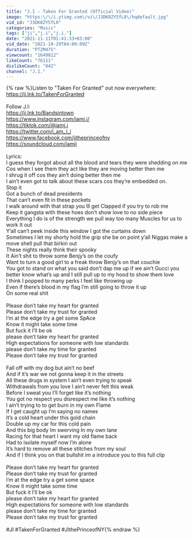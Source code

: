 ```yaml
---
title: "J.I - Taken For Granted (Official Video)"
image: "https:\/\/i.ytimg.com\/vi\/J3DK8ZY5fL0\/hqdefault.jpg"
vid_id: "J3DK8ZY5fL0"
categories: "Music"
tags: ["ji","j.i","j.i."]
date: "2021-11-11T01:41:33+03:00"
vid_date: "2021-10-29T04:00:09Z"
duration: "PT2M47S"
viewcount: "1649812"
likeCount: "76111"
dislikeCount: "842"
channel: "J.I."
---
```

{% raw %}Listen to &quot;Taken For Granted&quot; out now everywhere: <a rel="nofollow" target="blank" href="https://ji.lnk.to/TakenForGranted">https://ji.lnk.to/TakenForGranted</a><br /><br />Follow J.I:<br /><a rel="nofollow" target="blank" href="https://ji.lnk.to/Bandsintown">https://ji.lnk.to/Bandsintown</a><br /><a rel="nofollow" target="blank" href="https://www.instagram.com/iamj.i/">https://www.instagram.com/iamj.i/</a><br /><a rel="nofollow" target="blank" href="https://tiktok.com/@iamj.i">https://tiktok.com/@iamj.i</a><br /><a rel="nofollow" target="blank" href="https://twitter.com/i_am_j_i">https://twitter.com/i_am_j_i</a><br /><a rel="nofollow" target="blank" href="https://www.facebook.com/jitheprinceofny">https://www.facebook.com/jitheprinceofny</a><br /><a rel="nofollow" target="blank" href="https://soundcloud.com/iamji">https://soundcloud.com/iamji</a><br /><br />Lyrics:<br />I guess they forgot about  all the blood and tears they were shedding on me <br />Cos when I see them they act like they are moving better then me <br />I shrug it off cos they ain’t doing better then me <br />I ain’t even got to talk about these scars cos they’re embedded on. <br />Stop it <br />Got a bunch of dead presidents <br />That can’t even fit in these pockets <br />I walk around with that strap you lll get Clapped if you try to rob me <br />Keep it gangsta with these hoes don’t show love to no side piece <br />Everything I do is of the strength we pull way too many Muscles for us to work It out <br />Y’all can’t peek inside this window  I got the curtains down <br />Sometimes I let my shorty hold the grip she be on point y’all Niggas make a move shell pull that birkin out <br />These nights really think their spooky <br />It Ain’t shit to throw some Benjy’s on the coufy <br />Want to turn a good girl to a freak throw Benjy’s on that couchie <br />You got to stand on what you said don’t dap me up if we ain’t Gucci you better know what’s up and I still pull up to my hood to show them love <br />I think I popped to many perks I feel like throwing up<br />Even if there’s blood in my flag I’m still going to throw it up <br />On some real shit<br /><br />Please don’t take my heart for granted <br />Please don’t take my trust for granted <br />I’m at the edge try a get some SpAce <br />Know it might take some time <br />But fuck it I’ll be ok <br />please don’t take my heart for granted <br />High expectations for someone with low standards <br />please don’t take my time for granted <br />Please don’t take my trust for granted <br /><br />Fall off with my dog but ain’t no beef <br />And if it’s war we not gonna keep it in the streets <br />All these drugs in system I ain’t even trying to speak <br />Withdrawals from you love I ain’t never felt this weak <br />Before I sweat you I’ll forget like it’s nothing <br />You got no respect you disrespect me like it’s nothing <br />I ain’t trying to to get burn in my own Flame<br />If I get caught up I’m saying no names <br />It’s a cold heart under this gold chain <br />Double up my car for this cold pain <br />And this big body Im swerving In my own lane <br />Racing for that heart I want my old flame back <br />Had to isolate myself now I’m alone <br />It’s hard to remove all these stitches from my soul <br />And if I think you on that bullshit im a introduce you to this full clip <br /><br />Please don’t take my heart for granted <br />Please don’t take my trust for granted <br />I’m at the edge try a get some space <br />Know it might take some time <br />But fuck it I’ll be ok <br />please don’t take my heart for granted <br />High expectations for someone with low standards <br />please don’t take my time for granted <br />Please don’t take my trust for granted <br /><br />#JI #TakenForGranted #JIthePrinceofNY{% endraw %}
